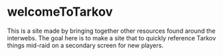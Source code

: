 # welcomeToTarkov

This is a site made by bringing together other resources found around the interwebs. The goal here is to make a site that to quickly reference Tarkov things mid-raid on a secondary screen for new players.